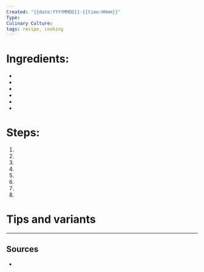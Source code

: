 ```yaml
---
Created: "{{date:YYYYMMDD}}-{{time:HHmm}}"
Type:
Culinary Culture:
tags: recipe, cooking
---
```


# Ingredients:

* 
* 
* 
* 
* 
* 


# Steps:

1. 
2. 
3. 
4. 
5. 
6. 
7. 
8. 

# Tips and variants

---
## Sources
* 
